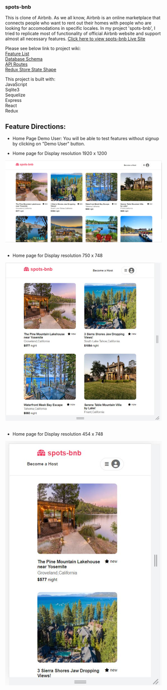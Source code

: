 
### spots-bnb

This is clone of Airbnb. As we all know, Airbnb is an online marketplace that connects people who want to rent out their homes with people who are looking for accomodations in specific locales.
In my project 'spots-bnb', I tried to replicate most of functionality of official Airbnb website and support almost all necessary features. [Click here to view spots-bnb Live Site](https://spots-bnb.herokuapp.com/)

Please see below link to project wiki: <br />
 [Feature List](https://github.com/varshagade211/AirBnB/wiki/Feature-list)  <br />
 [Database Schema](https://github.com/varshagade211/AirBnB/wiki/Database-Schema-Image-with-Relationships)  <br />
 [API Routes](https://github.com/varshagade211/AirBnB/wiki/API-Routes)  <br />
 [Redux Store State Shape](https://github.com/varshagade211/AirBnB/wiki/Redux-State-Shape) <br />

 This project is built with: <br />
 JavaScript <br />
 Sqlite3  <br />
 Sequelize  <br />
 Express <br />
 React  <br />
 Redux <br />

## Feature Directions:

* Home Page Demo User:
    You will be able to test features without signup by clicking on "Demo User" button.

* Home page for Display resolution 1920 x 1200

![AirBnB db schema](home-page.JPG) &nbsp;  &nbsp;  &nbsp;




* Home page for Display resolution 750 x 748

![AirBnB db schema](tab-home-page.JPG) &nbsp;  &nbsp;  &nbsp;




* Home page for Display resolution 454 x 748

![AirBnB db schema](responsive-home-page.JPG) &nbsp; &nbsp;
